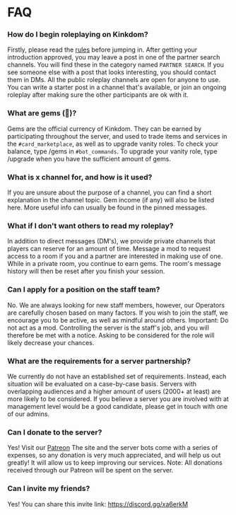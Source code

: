 # FAQ


### How do I begin roleplaying on Kinkdom?

Firstly, please read the [rules](https://github.com/kinkdom-org/community/blob/main/rules.md) before jumping in. After getting your introduction approved, you may leave a post in one of the partner search channels. You will find these in the category named `PARTNER SEARCH`. If you see someone else with a post that looks interesting, you should contact them in DMs.
All the public roleplay channels are open for anyone to use. You can write a starter post in a channel that's available, or join an ongoing roleplay after making sure the other participants are ok with it.


### What are gems (💎)?

Gems are the official currency of Kinkdom. They can be earned by participating throughout the server, and used to trade items and services in the `#card_marketplace`, as well as to upgrade vanity roles. To check your balance, type /gems in `#bot_commands`. To upgrade your vanity role, type /upgrade when you have the sufficient amount of gems.


### What is x channel for, and how is it used?

If you are unsure about the purpose of a channel, you can find a short explanation in the channel topic. Gem income (if any) will also be listed here. More useful info can usually be found in the pinned messages.


### What if I don't want others to read my roleplay?

In addition to direct messages (DM's), we provide private channels that players can reserve for an amount of time. Message a mod to request access to a room if you and a partner are interested in making use of one. While in a private room, you continue to earn gems. The room's message history will then be reset after you finish your session.


### Can I apply for a position on the staff team?

No. We are always looking for new staff members, however, our Operators are carefully chosen based on many factors. If you wish to join the staff, we encourage you to be active, as well as mindful around others. Important: Do not act as a mod. Controlling the server is the staff's job, and you will therefore be met with a notice. Asking to be considered for the role will likely decrease your chances.


### What are the requirements for a server partnership?

We currently do not have an established set of requirements. Instead, each situation will be evaluated on a case-by-case basis. Servers with overlapping audiences and a higher amount of users (2000+ at least) are more likely to be considered. If you believe a server you are involved with at management level would be a good candidate, please get in touch with one of our admins.


### Can I donate to the server?

Yes! Visit our [Patreon](https://www.patreon.com/KinkdomERP)
The site and the server bots come with a series of expenses, so any donation is very much appreciated, and will help us out greatly! It will allow us to keep improving our services. Note: All donations received through our Patreon will be spent on the server.


### Can I invite my friends?

Yes! You can share this invite link: https://discord.gg/xa6erkM
